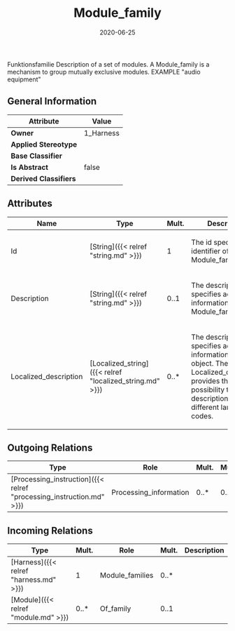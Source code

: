 ﻿---
title: Module_family
toc: false
type: specs
date: "2020-06-25"
draft: false
specification: KBL
version: 2.5.sr1
documentType: "Recommendation"
elementType: Class
classes:
  - Module_family
menu_name: kbl-2.5.sr1
---
<p>Funktionsfamilie  Description of a set of modules.  A Module_family is a mechanism to group mutually exclusive modules. EXAMPLE "audio equipment"</p>

## General Information

| Attribute               | Value |
|-------------------------|-------|
| **Owner**               | 1_Harness |
| **Applied Stereotype**  |   |
| **Base Classifier**     |   |
| **Is Abstract**         | false |
| **Derived Classifiers** |   |

## Attributes
|  Name  |  Type  |  Mult.  |  Description  |  Owning Classifier  |
|--------|--------|---------|---------------|--------------|
|Id | [String]({{< relref "string.md" >}}) | 1 | <p>The id specifies the identifier of the Module_family.</p> | [Module_family]({{< relref "module_family.md" >}}) |
|Description | [String]({{< relref "string.md" >}}) | 0..1 | <p>The description specifies additional information about the Module_family.</p> | [Module_family]({{< relref "module_family.md" >}}) |
|Localized_description | [Localized_string]({{< relref "localized_string.md" >}}) | 0..* | <p> The description specifies additional information about the object. The Localized_description provides the possibility to define descriptions for different language codes.       </p> | [Module_family]({{< relref "module_family.md" >}}) |

## Outgoing Relations
|    Type  |   Role   |   Mult.   |   Mult.   |   Description   |
|----------|----------|-----------|-----------|-----------------|
| [Processing_instruction]({{< relref "processing_instruction.md" >}}) | Processing_information | 0..* | 0..1 |  |
##  Incoming Relations
|    Type  |   Mult.  |   Role    |   Mult.   |   Description  |
|----------|----------|-----------|-----------|----------------|
| [Harness]({{< relref "harness.md" >}}) | 1 | Module_families | 0..* |  |
| [Module]({{< relref "module.md" >}}) | 0..* | Of_family | 0..1 |  |
